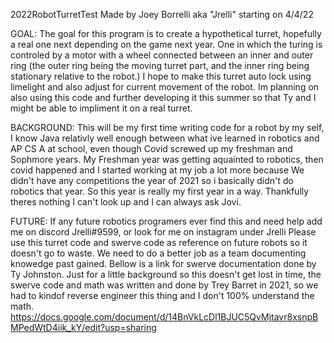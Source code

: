 2022RobotTurretTest
Made by Joey Borrelli aka "Jrelli" starting on 4/4/22

GOAL: 
The goal for this program is to create a hypothetical turret, hopefully a real one next depending on the game next year. One in which the turing is controled by a motor with a wheel connected between an inner and outer ring (the outer ring being the moving turret part, and the inner ring being stationary relative to the robot.) I hope to make this turret auto lock using limelight and also adjust for current movement of the robot. Im planning on also using this code and further developing it this summer so that Ty and I might be able to impliment it on a real turret.

BACKGROUND: 
This will be my first time writing code for a robot by my self, I know Java relativly well enough between what ive learned in robotics and AP CS A at school, even though Covid screwed up my freshman and Sophmore years. My Freshman year was getting aquainted to robotics, then covid happened and I started working at my job a lot more because We didn't have any competitions the year of 2021 so i basically didn't do robotics that year. So this year is really my first year in a way. Thankfully theres nothing I can't look up and I can always ask Jovi.

FUTURE: 
If any future robotics programers ever find this and need help add me on discord Jrelli#9599, or look for me on instagram under Jrelli Please use this turret code and swerve code as reference on future robots so it doesn't go to waste. We need to do a better job as a team documenting knowedge past gained. Bellow is a link for swerve documentation done by Ty Johnston. Just for a little background so this doesn't get lost in time, the swerve code and math was written and done by Trey Barret in 2021, so we had to kindof reverse engineer this thing and I don't 100% understand the math.
https://docs.google.com/document/d/14BnVkLcDl1BJUC5QvMjtavr8xsnpBMPedWtD4iik_kY/edit?usp=sharing